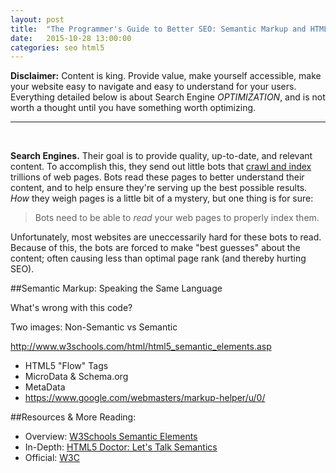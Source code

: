 ```yaml
---
layout: post
title:  "The Programmer's Guide to Better SEO: Semantic Markup and HTML5"
date:   2015-10-28 13:00:00
categories: seo html5
---
```


**Disclaimer:** Content is king. Provide value, make yourself accessible, make your website easy to navigate and easy to understand for your users. Everything detailed below is about Search Engine _OPTIMIZATION_, and is not worth a thought until you have something worth optimizing.

<hr /><br />


**Search Engines.** Their goal is to provide quality, up-to-date, and relevant content. To accomplish this, they send out little bots that [crawl and index](https://www.google.com/insidesearch/howsearchworks/crawling-indexing.html) trillions of web pages. Bots read these pages to better understand their content, and to help ensure they're serving up the best possible results. _How_ they weigh pages is a little bit of a mystery, but one thing is for sure:

> Bots need to be able to _read_ your web pages to properly index them.

Unfortunately, most websites are uneccessarily hard for these bots to read. Because of this, the bots are forced to make "best guesses" about the content; often causing less than optimal page rank (and thereby hurting SEO).

##Semantic Markup: Speaking the Same Language

What's wrong with this code?

Two images: Non-Semantic vs Semantic

http://www.w3schools.com/html/html5_semantic_elements.asp

<!-- {% highlight html %}

<div>
	<div class="js-link" target="home">Home</div>
	<div class="js-link" target="about">About</div>
</div>
<div class="js-link ad-bar" target="affiliat-1">Drink more Chipmunk Milk!</div>
<div>
	<div class="myh">Chipmunks Love Candy</div>
	<div class="byline">By: Joe Shmo</div>
	<div>Chipmunks do love candy, but they get tired of it quickly. My independent 
	research shows that...<div class="js-link" target="article-1">Read More</div></div>
</div>
<div>Chipmonk Co. Copyright 2015</div>

{% endhighlight %}

{% highlight html %}

<header>
	<nav>
		<ul>
			<li><a href="/home">Home</a></li>
			<li><a href="/about">About</a></li>
		</ul>
	</nav>
</header>
<section class="top-add">Drink more Chipmunk Milk!</section>
<main>
	<article>
		<h1>Chipmunks Love Candy</h1>
		<div class="byline">By: Joe Shmo</div>
		<p>Chipmunks do love candy, but they get tired of it quickly. My independent 
		research shows that... <a href="/posts/chipmunks-love-candy">Read More</a></p>
	</article>
</main>
<footer>Chipmonk Co. Copyright 2015</footer>

{% endhighlight %} -->


- HTML5 "Flow" Tags
- MicroData & Schema.org
- MetaData
- https://www.google.com/webmasters/markup-helper/u/0/



##Resources & More Reading: 
- Overview: [W3Schools Semantic Elements][W3Schools]
- In-Depth: [HTML5 Doctor: Let's Talk Semantics][HTML5Doctor]
- Official: [W3C][W3C]

[W3Schools]:    http://www.w3schools.com/html/html5_semantic_elements.asp
[HTML5Doctor]: 	http://html5doctor.com/lets-talk-about-semantics/
[W3C]: 			http://www.w3.org/TR/html5/dom.html#dom
